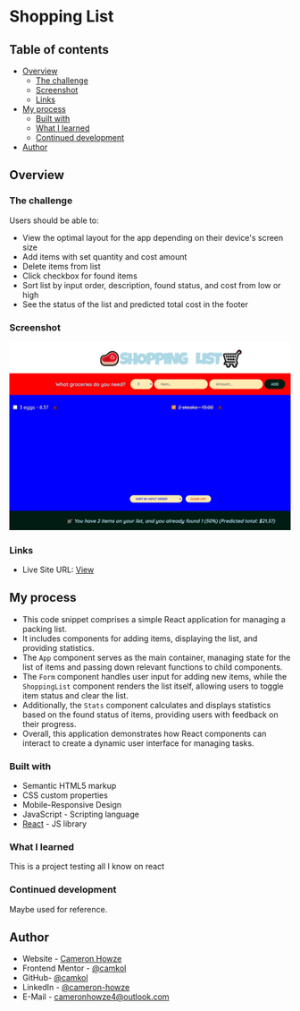 # Shopping List

## Table of contents

- [Overview](#overview)
  - [The challenge](#the-challenge)
  - [Screenshot](#screenshot)
  - [Links](#links)
- [My process](#my-process)
  - [Built with](#built-with)
  - [What I learned](#what-i-learned)
  - [Continued development](#continued-development)
- [Author](#author)

## Overview

### The challenge

Users should be able to:

- View the optimal layout for the app depending on their device's screen size
- Add items with set quantity and cost amount
- Delete items from list
- Click checkbox for found items
- Sort list by input order, description, found status, and cost from low or high
- See the status of the list and predicted total cost in the footer

### Screenshot

![](./screen.jpg)

### Links

- Live Site URL: [View](https://travellist3.netlify.app/)

## My process

- This code snippet comprises a simple React application for managing a packing list.
- It includes components for adding items, displaying the list, and providing statistics.
- The `App` component serves as the main container, managing state for the list of items and passing down relevant functions to child components.
- The `Form` component handles user input for adding new items, while the `ShoppingList` component renders the list itself, allowing users to toggle item status and clear the list.
- Additionally, the `Stats` component calculates and displays statistics based on the found status of items, providing users with feedback on their progress.
- Overall, this application demonstrates how React components can interact to create a dynamic user interface for managing tasks.

### Built with

- Semantic HTML5 markup
- CSS custom properties
- Mobile-Responsive Design
- JavaScript - Scripting language
- [React](https://reactjs.org/) - JS library

### What I learned

This is a project testing all I know on react

### Continued development

Maybe used for reference.

## Author

- Website - [Cameron Howze](https://camkol.github.io/)
- Frontend Mentor - [@camkol](https://www.frontendmentor.io/profile/camkol)
- GitHub- [@camkol](https://github.com/camkol)
- LinkedIn - [@cameron-howze](https://www.linkedin.com/in/cameron-howze-28a646109/)
- E-Mail - [cameronhowze4@outlook.com](mailto:cameronhowze4@outlook.com)
